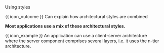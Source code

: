 <span id="title">Using styles</span>

<span id="prereqs"></span>

<span id="outcomes">{{ icon_outcome }} Can explain how architectural styles are combined</span>

<div id="body">

**Most applications use a mix of these architectural styles.**

<box>

{{ icon_example }} An application can use a client-server architecture where the server component comprises several layers, i.e. it uses the n-tier architecture.

<!-- TODO: add diagram -->

</box>

</div>

<div id="extras">
<include src="exercisesPanel.md" boilerplate/>
</div>


</div>
